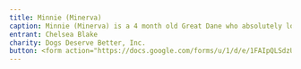 ```yaml
---
title: Minnie (Minerva)
caption: Minnie (Minerva) is a 4 month old Great Dane who absolutely loves to wage war on the gnomes in the house! She doesn't know how big she is because her big brother is so big, so she still thinks she is a lap dog even though she is almost 60 lbs.! Minnie would like donations to go to a charity that seeks to save dogs from bad home situations and find them loving forever homes, so that all dogs get a chance to have as much fun chasing toys as she does!
entrant: Chelsea Blake
charity: Dogs Deserve Better, Inc.
button: <form action="https://docs.google.com/forms/u/1/d/e/1FAIpQLSdzUJXlkfiStgM9wHsdLnmQo1ncyQ-LC36fCKde7XZ6-dlDCw/formResponse" method="post"><div class="form-element"></div><span>Votes</span><input type="text" name="entry.1630890755" required placeholder="$"></br><button type="submit" name="button">Cast Votes</button></form>
---
```

